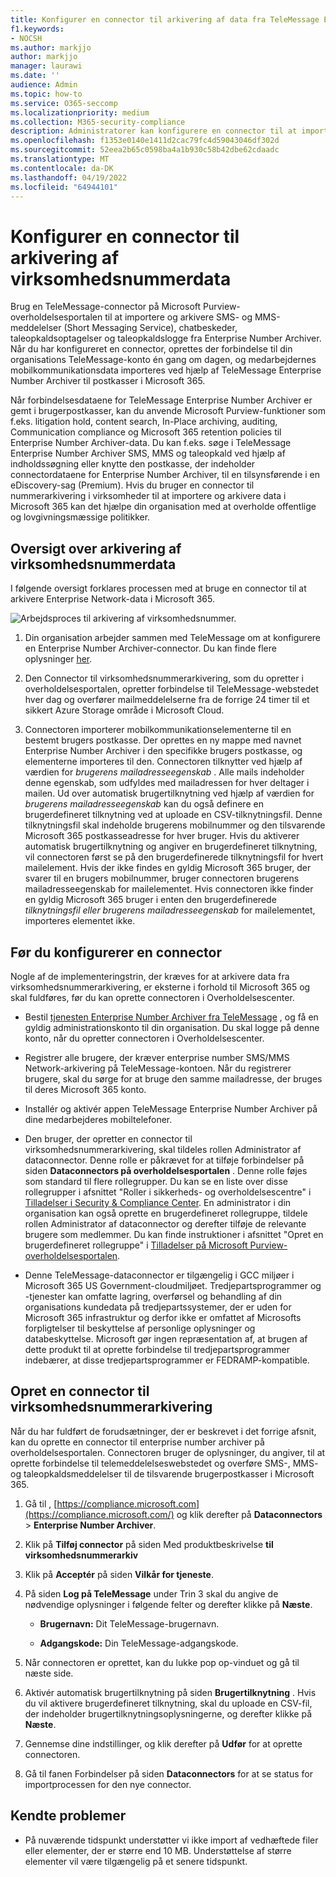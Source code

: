 ```yaml
---
title: Konfigurer en connector til arkivering af data fra TeleMessage Enterprise Number Archiver
f1.keywords:
- NOCSH
ms.author: markjjo
author: markjjo
manager: laurawi
ms.date: ''
audience: Admin
ms.topic: how-to
ms.service: O365-seccomp
ms.localizationpriority: medium
ms.collection: M365-security-compliance
description: Administratorer kan konfigurere en connector til at importere og arkivere SMS- og MMS-data fra TeleMessage Enterprise Number Archiver. Dette giver dig mulighed for at arkivere data fra tredjepartsdatakilder i Microsoft Purview, så du kan bruge funktioner til overholdelse af angivne standarder, f.eks. juridisk bevarelse, indholdssøgning og opbevaringspolitikker til at administrere din organisations tredjepartsdata.
ms.openlocfilehash: f1353e0140e1411d2cac79fc4d59043046df302d
ms.sourcegitcommit: 52eea2b65c0598ba4a1b930c58b42dbe62cdaadc
ms.translationtype: MT
ms.contentlocale: da-DK
ms.lasthandoff: 04/19/2022
ms.locfileid: "64944101"
---
```

# <a name="set-up-a-connector-to-archive-enterprise-number-data"></a>Konfigurer en connector til arkivering af virksomhedsnummerdata

Brug en TeleMessage-connector på Microsoft Purview-overholdelsesportalen til at importere og arkivere SMS- og MMS-meddelelser (Short Messaging Service), chatbeskeder, taleopkaldsoptagelser og taleopkaldslogge fra Enterprise Number Archiver. Når du har konfigureret en connector, oprettes der forbindelse til din organisations TeleMessage-konto én gang om dagen, og medarbejdernes mobilkommunikationsdata importeres ved hjælp af TeleMessage Enterprise Number Archiver til postkasser i Microsoft 365.

Når forbindelsesdataene for TeleMessage Enterprise Number Archiver er gemt i brugerpostkasser, kan du anvende Microsoft Purview-funktioner som f.eks. litigation hold, content search, In-Place archiving, auditing, Communication compliance og Microsoft 365 retention policies til Enterprise Number Archiver-data. Du kan f.eks. søge i TeleMessage Enterprise Number Archiver SMS, MMS og taleopkald ved hjælp af indholdssøgning eller knytte den postkasse, der indeholder connectordataene for Enterprise Number Archiver, til en tilsynsførende i en eDiscovery-sag (Premium). Hvis du bruger en connector til nummerarkivering i virksomheder til at importere og arkivere data i Microsoft 365 kan det hjælpe din organisation med at overholde offentlige og lovgivningsmæssige politikker.

## <a name="overview-of-archiving-enterprise-number-data"></a>Oversigt over arkivering af virksomhedsnummerdata

I følgende oversigt forklares processen med at bruge en connector til at arkivere Enterprise Network-data i Microsoft 365.

![Arbejdsproces til arkivering af virksomhedsnummer.](../media/EnterpriseNumberConnectorWorkflow.png)

1. Din organisation arbejder sammen med TeleMessage om at konfigurere en Enterprise Number Archiver-connector. Du kan finde flere oplysninger [her](https://www.telemessage.com/office365-activation-for-enterprise-number-archiver/).

2. Den Connector til virksomhedsnummerarkivering, som du opretter i overholdelsesportalen, opretter forbindelse til TeleMessage-webstedet hver dag og overfører mailmeddelelserne fra de forrige 24 timer til et sikkert Azure Storage område i Microsoft Cloud.

3. Connectoren importerer mobilkommunikationselementerne til en bestemt brugers postkasse. Der oprettes en ny mappe med navnet Enterprise Number Archiver i den specifikke brugers postkasse, og elementerne importeres til den. Connectoren tilknytter ved hjælp af værdien for *brugerens mailadresseegenskab* . Alle mails indeholder denne egenskab, som udfyldes med mailadressen for hver deltager i mailen. Ud over automatisk brugertilknytning ved hjælp af værdien for *brugerens mailadresseegenskab* kan du også definere en brugerdefineret tilknytning ved at uploade en CSV-tilknytningsfil. Denne tilknytningsfil skal indeholde brugerens mobilnummer og den tilsvarende Microsoft 365 postkasseadresse for hver bruger. Hvis du aktiverer automatisk brugertilknytning og angiver en brugerdefineret tilknytning, vil connectoren først se på den brugerdefinerede tilknytningsfil for hvert mailelement. Hvis der ikke findes en gyldig Microsoft 365 bruger, der svarer til en brugers mobilnummer, bruger connectoren brugerens mailadresseegenskab for mailelementet. Hvis connectoren ikke finder en gyldig Microsoft 365 bruger i enten den brugerdefinerede *tilknytningsfil eller brugerens mailadresseegenskab* for mailelementet, importeres elementet ikke.

## <a name="before-you-set-up-a-connector"></a>Før du konfigurerer en connector

Nogle af de implementeringstrin, der kræves for at arkivere data fra virksomhedsnummerarkivering, er eksterne i forhold til Microsoft 365 og skal fuldføres, før du kan oprette connectoren i Overholdelsescenter.

- Bestil [tjenesten Enterprise Number Archiver fra TeleMessage](https://www.telemessage.com/mobile-archiver/order-mobile-archiver-for-o365) , og få en gyldig administrationskonto til din organisation. Du skal logge på denne konto, når du opretter connectoren i Overholdelsescenter.

- Registrer alle brugere, der kræver enterprise number SMS/MMS Network-arkivering på TeleMessage-kontoen. Når du registrerer brugere, skal du sørge for at bruge den samme mailadresse, der bruges til deres Microsoft 365 konto.

- Installér og aktivér appen TeleMessage Enterprise Number Archiver på dine medarbejderes mobiltelefoner.

- Den bruger, der opretter en connector til virksomhedsnummerarkivering, skal tildeles rollen Administrator af dataconnector. Denne rolle er påkrævet for at tilføje forbindelser på siden **Dataconnectors på overholdelsesportalen** . Denne rolle føjes som standard til flere rollegrupper. Du kan se en liste over disse rollegrupper i afsnittet "Roller i sikkerheds- og overholdelsescentre" i [Tilladelser i Security & Compliance Center](../security/office-365-security/permissions-in-the-security-and-compliance-center.md#roles-in-the-security--compliance-center). En administrator i din organisation kan også oprette en brugerdefineret rollegruppe, tildele rollen Administrator af dataconnector og derefter tilføje de relevante brugere som medlemmer. Du kan finde instruktioner i afsnittet "Opret en brugerdefineret rollegruppe" i [Tilladelser på Microsoft Purview-overholdelsesportalen](microsoft-365-compliance-center-permissions.md#create-a-custom-role-group).

- Denne TeleMessage-dataconnector er tilgængelig i GCC miljøer i Microsoft 365 US Government-cloudmiljøet. Tredjepartsprogrammer og -tjenester kan omfatte lagring, overførsel og behandling af din organisations kundedata på tredjepartssystemer, der er uden for Microsoft 365 infrastruktur og derfor ikke er omfattet af Microsofts forpligtelser til beskyttelse af personlige oplysninger og databeskyttelse. Microsoft gør ingen repræsentation af, at brugen af dette produkt til at oprette forbindelse til tredjepartsprogrammer indebærer, at disse tredjepartsprogrammer er FEDRAMP-kompatible.

## <a name="create-an-enterprise-number-archiver-connector"></a>Opret en connector til virksomhedsnummerarkivering

Når du har fuldført de forudsætninger, der er beskrevet i det forrige afsnit, kan du oprette en connector til enterprise number archiver på overholdelsesportalen. Connectoren bruger de oplysninger, du angiver, til at oprette forbindelse til telemeddelelseswebstedet og overføre SMS-, MMS- og taleopkaldsmeddelelser til de tilsvarende brugerpostkasser i Microsoft 365.

1. Gå til , [https://compliance.microsoft.com](https://compliance.microsoft.com/) og klik derefter på **Dataconnectors** \> **Enterprise Number Archiver**.

2. Klik på **Tilføj connector** på siden Med produktbeskrivelse **til virksomhedsnummerarkiv**

3. Klik på **Acceptér** på siden **Vilkår for tjeneste**.

4. På siden **Log på TeleMessage** under Trin 3 skal du angive de nødvendige oplysninger i følgende felter og derefter klikke på **Næste**.

   - **Brugernavn:** Dit TeleMessage-brugernavn.

   - **Adgangskode:** Din TeleMessage-adgangskode.

5. Når connectoren er oprettet, kan du lukke pop op-vinduet og gå til næste side.

6. Aktivér automatisk brugertilknytning på siden **Brugertilknytning** . Hvis du vil aktivere brugerdefineret tilknytning, skal du uploade en CSV-fil, der indeholder brugertilknytningsoplysningerne, og derefter klikke på **Næste**.

7. Gennemse dine indstillinger, og klik derefter på **Udfør** for at oprette connectoren.

8. Gå til fanen Forbindelser på siden **Dataconnectors** for at se status for importprocessen for den nye connector.

## <a name="known-issues"></a>Kendte problemer

- På nuværende tidspunkt understøtter vi ikke import af vedhæftede filer eller elementer, der er større end 10 MB. Understøttelse af større elementer vil være tilgængelig på et senere tidspunkt.